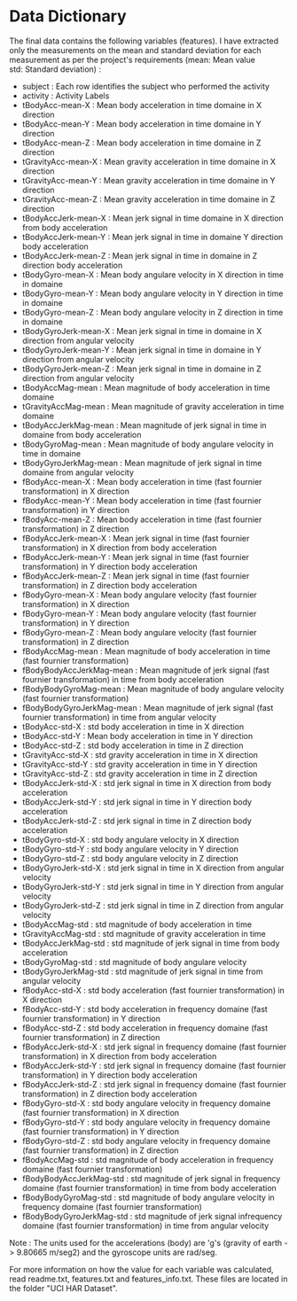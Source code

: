 # Data Dictionary

The final data contains the following variables (features). I have extracted only the measurements on the mean and standard deviation for each measurement as per the project's requirements (mean: Mean value			
std: Standard deviation) :

-	subject	: Each row identifies the subject who performed the activity
-	activity	: Activity Labels 
-	tBodyAcc-mean-X	: Mean body acceleration in time domaine in X direction
-	tBodyAcc-mean-Y	: Mean body acceleration in time domaine in Y direction
-	tBodyAcc-mean-Z	: Mean body acceleration in time domaine in Z direction
-	tGravityAcc-mean-X	: Mean gravity acceleration in time domaine in X direction
-	tGravityAcc-mean-Y	: Mean gravity acceleration in time domaine in Y direction
-	tGravityAcc-mean-Z	: Mean gravity acceleration in time domaine in Z direction
-	tBodyAccJerk-mean-X	: Mean jerk signal in time domaine in X direction from body acceleration
-	tBodyAccJerk-mean-Y	: Mean jerk signal in time in domaine Y direction body acceleration
-	tBodyAccJerk-mean-Z	: Mean jerk signal in time in domaine in Z direction body acceleration
-	tBodyGyro-mean-X	: Mean body angulare velocity in X direction in time in domaine
-	tBodyGyro-mean-Y	: Mean body angulare velocity in Y direction in time in domaine
-	tBodyGyro-mean-Z	: Mean body angulare velocity in Z direction in time in domaine
-	tBodyGyroJerk-mean-X	: Mean jerk signal in time in domaine in X direction from angular velocity
-	tBodyGyroJerk-mean-Y	: Mean jerk signal in time in domaine in Y direction from angular velocity
-	tBodyGyroJerk-mean-Z	: Mean jerk signal in time in domaine in Z direction from angular velocity
-	tBodyAccMag-mean	: Mean magnitude of body acceleration in time domaine
-	tGravityAccMag-mean	: Mean magnitude of gravity acceleration in time domaine
-	tBodyAccJerkMag-mean	: Mean magnitude of jerk signal in time in domaine from body acceleration
-	tBodyGyroMag-mean	: Mean magnitude of body angulare velocity in time in domaine
-	tBodyGyroJerkMag-mean	: Mean magnitude of jerk signal in time domaine from angular velocity
-	fBodyAcc-mean-X	: Mean  body acceleration in time (fast fournier transformation) in X direction 
-	fBodyAcc-mean-Y	: Mean body acceleration in time (fast fournier transformation) in Y direction
-	fBodyAcc-mean-Z	: Mean body acceleration in time (fast fournier transformation) in Z direction
-	fBodyAccJerk-mean-X	: Mean jerk signal in time (fast fournier transformation) in X direction from body acceleration
-	fBodyAccJerk-mean-Y	: Mean jerk signal in time (fast fournier transformation) in Y direction body acceleration
-	fBodyAccJerk-mean-Z	: Mean jerk signal in time (fast fournier transformation) in Z direction body acceleration
-	fBodyGyro-mean-X	: Mean body angulare velocity (fast fournier transformation) in X direction 
-	fBodyGyro-mean-Y	: Mean body angulare velocity (fast fournier transformation) in Y direction 
-	fBodyGyro-mean-Z	: Mean body angulare velocity (fast fournier transformation) in Z direction 
-	fBodyAccMag-mean	: Mean magnitude of body acceleration in time (fast fournier transformation)
-	fBodyBodyAccJerkMag-mean	: Mean magnitude of jerk signal (fast fournier transformation) in time from body acceleration
-	fBodyBodyGyroMag-mean	: Mean magnitude of body angulare velocity (fast fournier transformation)
-	fBodyBodyGyroJerkMag-mean	: Mean magnitude of jerk signal (fast fournier transformation) in time from angular velocity
-	tBodyAcc-std-X	: std  body acceleration in time in X direction
-	tBodyAcc-std-Y	: Mean body acceleration in time in Y direction
-	tBodyAcc-std-Z	: std body acceleration in time in Z direction
-	tGravityAcc-std-X	: std gravity acceleration in time  in X direction
-	tGravityAcc-std-Y	: std gravity acceleration in time in Y direction
-	tGravityAcc-std-Z	: std gravity acceleration in time in Z direction
-	tBodyAccJerk-std-X	: std jerk signal in time in X direction from body acceleration
-	tBodyAccJerk-std-Y	: std jerk signal in time in Y direction body acceleration
-	tBodyAccJerk-std-Z	: std jerk signal in time in Z direction body acceleration
-	tBodyGyro-std-X	: std body angulare velocity in X direction 
-	tBodyGyro-std-Y	: std body angulare velocity in Y direction 
-	tBodyGyro-std-Z	: std body angulare velocity in Z direction 
-	tBodyGyroJerk-std-X	: std jerk signal in time in X direction from angular velocity
-	tBodyGyroJerk-std-Y	: std jerk signal in time in Y direction from angular velocity
-	tBodyGyroJerk-std-Z	: std jerk signal in time in Z direction from angular velocity
-	tBodyAccMag-std	: std magnitude of body acceleration in time 
-	tGravityAccMag-std	: std magnitude of gravity acceleration in time
-	tBodyAccJerkMag-std	: std magnitude of jerk signal in time from body acceleration
-	tBodyGyroMag-std	: std magnitude of body angulare velocity
-	tBodyGyroJerkMag-std	: std magnitude of jerk signal in time from angular velocity
-	fBodyAcc-std-X	: std  body acceleration (fast fournier transformation) in X direction 
-	fBodyAcc-std-Y	: std body acceleration in frequency domaine (fast fournier transformation) in Y direction
-	fBodyAcc-std-Z	: std body acceleration in frequency domaine (fast fournier transformation) in Z direction
-	fBodyAccJerk-std-X	: std jerk signal in frequency domaine (fast fournier transformation) in X direction from body acceleration
-	fBodyAccJerk-std-Y	: std jerk signal in frequency domaine (fast fournier transformation) in Y direction body acceleration
-	fBodyAccJerk-std-Z	: std jerk signal in frequency domaine (fast fournier transformation) in Z direction body acceleration
-	fBodyGyro-std-X	: std body angulare velocity in frequency domaine  (fast fournier transformation) in X direction 
-	fBodyGyro-std-Y	: std body angulare velocity in frequency domaine (fast fournier transformation) in Y direction 
-	fBodyGyro-std-Z	: std body angulare velocity in frequency domaine (fast fournier transformation) in Z direction 
-	fBodyAccMag-std	: std magnitude of body acceleration in frequency domaine (fast fournier transformation)
-	fBodyBodyAccJerkMag-std	: std magnitude of jerk signal in frequency domaine (fast fournier transformation) in time from body acceleration
-	fBodyBodyGyroMag-std	: std magnitude of body angulare velocity in frequency domaine (fast fournier transformation)
-	fBodyBodyGyroJerkMag-std	: std magnitude of jerk signal infrequency domaine (fast fournier transformation) in time from angular velocity


Note : The units used for the accelerations (body) are 'g's (gravity of earth -> 9.80665 m/seg2) and the gyroscope units are rad/seg.			
			
For more information on how the value for each variable was calculated, read readme.txt, features.txt and features_info.txt. These files are located in the folder "UCI HAR Dataset".
